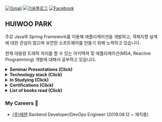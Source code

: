 [![Gmail](https://img.shields.io/badge/Gmail-d14836?style=flat-square&logo=Gmail&logoColor=white&link=mailto:parkhuiwo0@gmail.com)](mailto:parkhuiwo0@gmail.com)
[![기술블로그](http://img.shields.io/badge/-Tech%20blog-black?style=flat-square&logo=github&link=https://parkhuiwo0.github.io/)](https://parkhuiwo0.github.io/)
[![Facebook](https://img.shields.io/badge/facebook-1877f2?style=flat-square&logo=facebook&logoColor=white&link=https://fb.com/parkhuiwo0)](https://fb.com/parkhuiwo0)

## HUIWOO PARK

주로 Java와 Spring Framework를 이용해 애플리케이션을 개발하고, 객체지향 설계에 대한 관심이 많으며 유연한 소프트웨어를 만들기 위해 노력하고 있습니다.

현재 대용량 트래픽 처리를 할 수 있는 아키텍쳐 및 애플리케이션(MSA, Reactive Programming) 개발에 대해서 공부하고 있습니다.

<details>
 <summary><strong> Seminar Presentations (Click) </strong></summary>
   - 헤렌 기술 세미나 - 가용성을 고려한 웹 서비스 AWS 인프라 설계 방법 <br/>
   - 헤렌 기술 세미나 - JPA Hibernate ORM N+1 Problem 해결하기 <br/>
   - 헤렌 기술 세미나 - 유연한 소프트웨어 설계를 위한 객체지향 프로그래밍 <br/>
</details>

<details>
 <summary><strong> Technology stack (Click) </strong></summary>
   - Language : Java 8 <br/>
   - Spring Framework (SpringBoot 2.x, Spring Webflux) <br/>
   - Object Relationship Mapping Skills (Spring Data JPA, Hibernate, QueryDSL) <br/>
   - RDS (MySQL) <br/>
   - NoSQL (Redis, MongoDB) <br/>
   - Infrastructure (AWS, Networking) <br/>
   - Elastic (ELK Stack) <br/>
</details>


<details>
 <summary><strong> In Studying (Click) </strong></summary>
   - Kotlin <br/>
   - Microservice Architecture <br/>
   - Messaging Queue (Kafka) <br/>
   - Non-blocking IO Programming <br/>
</details>

<details>
 <summary><strong> Certifications (Click) </strong></summary>
   - Cisco Certified Network Associate <br/>
   - Cisco Certified Network Professional (Switched Network) <br/>
   - Cisco Certified Network Professional (Network Trouble Shotting <br/>
   - Linux Professional Institute Certification Level 1 <br/>
   - 정보처리산업기사
</details>

<details>
 <summary><strong> List of books read (Click) </strong></summary>
   - 오브젝트 - 코드로 이해하는 객체지향 설계 (조영호 저) <br/>
   - 객체지향의 사실과 오해 (조영호 저) <br/>
   - Clean Code : 애자일 소프트웨어 장인 정신 (로버트 마틴.C 저) <br/>
   - 코틀린 마이크로서비스 개발 (후안 안토니오 메디나 이글레시아스 저) <br/>
   - 테스트 주도 개발 (켄트백 저) <br/>
   - 자바 ORM 표준 JPA 프로그래밍 (김영한 저) <br/>
   - Effective Java 3판 (조슈아 블로크 저) <br/>
</details>


### My Careers 🌱

- [(주)헤렌](https://www.herrencorp.com) Backend Developer/DevOps Engineer (2019.08.12 ~ 재직중)

